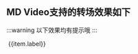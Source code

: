 ## MD Video支持的转场效果如下

:::warning
以下效果均有提示哦
:::

<div :class="$style.trans">

<div v-for="item in TransitionsName" :key="item.value" :class="$style.item">
<img :src="'/../../public/images/'+item.value+'.gif'" />
{{item.label}}
</div>
</div>

<script setup>
import { ref } from 'vue'
const TransitionsName = ref([
  { label: 'Fat', value: 'Fat' },
  { label: '聚焦破碎', value: 'Lens' },
  { label: '摇晃进入', value: 'Shake' },
  { label: '双影淡出', value: 'Slice' },
  { label: '逐渐淡入', value: 'Stretch' },
  { label: '滑动翻篇', value: 'Fluidly' },
  { label: 'BackOff', value: 'BackOff' },
  { label: 'Oblique', value: 'Oblique' },
  { label: '向右划出', value: 'MoveLeft' },
  { label: 'Windows4', value: 'Windows4' },
  { label: '丰富多彩', value: 'Colorful' },
  { label: '渐进放大', value: 'Magnifier' },
  { label: '渐散划出', value: 'Tetrapod' },
  { label: '向右缩放', value: 'ZoomRight' },
  { label: 'Radiation', value: 'Radiation' },
  { label: '水波滑动', value: 'WaterWave' },
  { label: 'FastSwitch', value: 'FastSwitch' },
  { label: '窗帘闪开', value: 'WindowShades' },
  { label: '圆形裁剪', value: 'CircleCrop' },
  // { label: '三色圆环', value: 'TricolorCircle' },
  { label: '流沙效果', value: 'Quicksand' }
]);
</script>

<style module>
  .trans{
    display:flex;
   flex-wrap: wrap;

  }
.trans .item{
    display: flex;
    flex-direction: column;
    align-items: center;
    margin: 6px;
    width: 20%;
}
.trans .item img{
  border-radius:6px;
}
  </style>